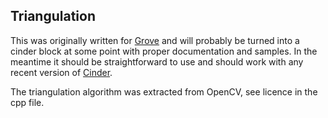 ## Triangulation

This was originally written for [Grove](https://github.com/simongeilfus/GroveApp) and will probably be turned into a cinder block at some point with proper documentation and samples.
In the meantime it should be straightforward to use and should work with any recent version of [Cinder](https:://libcinder.org).

The triangulation algorithm was extracted from OpenCV, see licence in the cpp file.